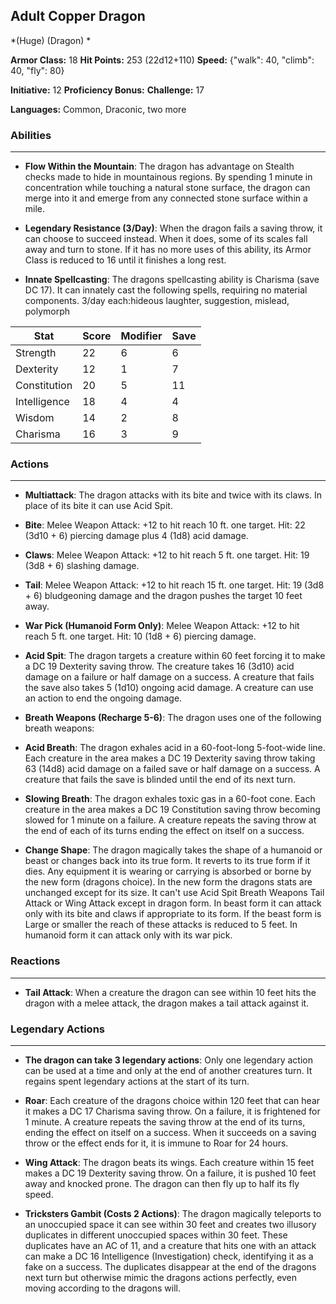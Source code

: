 ## Adult Copper Dragon
*(Huge) (Dragon) *

**Armor Class:** 18
**Hit Points:** 253 (22d12+110)
**Speed:** {"walk": 40, "climb": 40, "fly": 80}

**Initiative:** 12
**Proficiency Bonus:**
**Challenge:** 17

**Languages:** Common, Draconic, two more

### Abilities
 --- 
- **Flow Within the Mountain**: The dragon has advantage on Stealth checks made to hide in mountainous regions. By spending 1 minute in concentration while touching a natural stone surface, the dragon can merge into it and emerge from any connected stone surface within a mile.

- **Legendary Resistance (3/Day)**: When the dragon fails a saving throw, it can choose to succeed instead. When it does, some of its scales fall away and turn to stone. If it has no more uses of this ability, its Armor Class is reduced to 16 until it finishes a long rest.

- **Innate Spellcasting**: The dragons spellcasting ability is Charisma (save DC 17). It can innately cast the following spells, requiring no material components. 3/day each:hideous laughter, suggestion, mislead, polymorph



| Stat | Score | Modifier | Save |
| ---- | ---- | ---- | ---- |
| Strength | 22 | 6 | 6 |
| Dexterity | 12 | 1 | 7 |
| Constitution | 20 | 5 | 11 |
| Intelligence | 18 | 4 | 4 |
| Wisdom | 14 | 2 | 8 |
| Charisma | 16 | 3 | 9 |

### Actions
 --- 
- **Multiattack**: The dragon attacks with its bite and twice with its claws. In place of its bite  it can use Acid Spit.

- **Bite**: Melee Weapon Attack: +12 to hit  reach 10 ft.  one target. Hit: 22 (3d10 + 6) piercing damage plus 4 (1d8) acid damage.

- **Claws**: Melee Weapon Attack: +12 to hit  reach 5 ft.  one target. Hit: 19 (3d8 + 6) slashing damage.

- **Tail**: Melee Weapon Attack: +12 to hit  reach 15 ft.  one target. Hit: 19 (3d8 + 6) bludgeoning damage  and the dragon pushes the target 10 feet away.

- **War Pick (Humanoid Form Only)**: Melee Weapon Attack: +12 to hit  reach 5 ft.  one target. Hit: 10 (1d8 + 6) piercing damage.

- **Acid Spit**: The dragon targets a creature within 60 feet  forcing it to make a DC 19 Dexterity saving throw. The creature takes 16 (3d10) acid damage on a failure or half damage on a success. A creature that fails the save also takes 5 (1d10) ongoing acid damage. A creature can use an action to end the ongoing damage.

- **Breath Weapons (Recharge 5-6)**: The dragon uses one of the following breath weapons:

- **Acid Breath**: The dragon exhales acid in a 60-foot-long  5-foot-wide line. Each creature in the area makes a DC 19 Dexterity saving throw  taking 63 (14d8) acid damage on a failed save or half damage on a success. A creature that fails the save is blinded until the end of its next turn.

- **Slowing Breath**: The dragon exhales toxic gas in a 60-foot cone. Each creature in the area makes a DC 19 Constitution saving throw  becoming slowed for 1 minute on a failure. A creature repeats the saving throw at the end of each of its turns  ending the effect on itself on a success.

- **Change Shape**: The dragon magically takes the shape of a humanoid or beast  or changes back into its true form. It reverts to its true form if it dies. Any equipment it is wearing or carrying is absorbed or borne by the new form (dragons choice). In the new form  the dragons stats are unchanged except for its size. It can't use Acid Spit  Breath Weapons  Tail Attack  or Wing Attack except in dragon form. In beast form  it can attack only with its bite and claws  if appropriate to its form. If the beast form is Large or smaller  the reach of these attacks is reduced to 5 feet. In humanoid form  it can attack only with its war pick.

### Reactions
 --- 
- **Tail Attack**: When a creature the dragon can see within 10 feet hits the dragon with a melee attack, the dragon makes a tail attack against it.

### Legendary Actions
 --- 
- **The dragon can take 3 legendary actions**: Only one legendary action can be used at a time and only at the end of another creatures turn. It regains spent legendary actions at the start of its turn.

- **Roar**: Each creature of the dragons choice within 120 feet that can hear it makes a DC 17 Charisma saving throw. On a failure, it is frightened for 1 minute. A creature repeats the saving throw at the end of its turns, ending the effect on itself on a success. When it succeeds on a saving throw or the effect ends for it, it is immune to Roar for 24 hours.

- **Wing Attack**: The dragon beats its wings. Each creature within 15 feet makes a DC 19 Dexterity saving throw. On a failure, it is pushed 10 feet away and knocked prone. The dragon can then fly up to half its fly speed.

- **Tricksters Gambit (Costs 2 Actions)**: The dragon magically teleports to an unoccupied space it can see within 30 feet and creates two illusory duplicates in different unoccupied spaces within 30 feet. These duplicates have an AC of 11, and a creature that hits one with an attack can make a DC 16 Intelligence (Investigation) check, identifying it as a fake on a success. The duplicates disappear at the end of the dragons next turn but otherwise mimic the dragons actions perfectly, even moving according to the dragons will.

